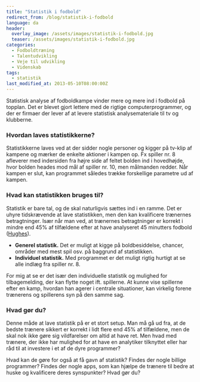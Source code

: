 ```yaml
---
title: "Statistik i fodbold"
redirect_from: /blog/statistik-i-fodbold
language: da
header:
  overlay_image: /assets/images/statistik-i-fodbold.jpg
  teaser: /assets/images/statistik-i-fodbold.jpg
categories:
  - Fodboldtræning
  - Talentudvikling
  - Veje til udvikling
  - Videnskab
tags:
  - statistik
last_modified_at: 2013-05-10T08:00:00Z
---
```


Statistisk analyse af fodboldkampe vinder mere og mere ind i fodbold på topplan. Det er blevet gjort lettere med de rigtige computerprogrammer, og der er firmaer der lever af at levere statistisk analysemateriale til tv og klubberne.

### Hvordan laves statistikkerne?

Statistikkerne laves ved at der sidder nogle personer og kigger på tv-klip af kampene og mærker de enkelte aktioner i kampen op. Fx spiller nr. 8 afleverer med indersiden fra højre side af feltet bolden ind i hovedhøjde, hvor bolden heades mod mål af spiller nr. 10, men målmanden redder. Når kampen er slut, kan programmet således trække forskellige parametre ud af kampen.

### Hvad kan statistikken bruges til?

Statistik er bare tal, og de skal naturligvis sættes ind i en ramme. Det er uhyre tidskrævende at lave statistikken, men den kan kvalificere trænernes betragtninger. Især når man ved, at trænernes betragtninger er korrekt i mindre end 45% af tilfældene efter at have analyseret 45 minutters fodbold ([Hughes](http://www.coachesinfo.com/index.php?option=com_content&view=article&id=305:analysis-to-coaching&catid=91:general-articles&Itemid=170)).

- **Generel statistik.** Det er muligt at kigge på boldbesiddelse, chancer, områder med mest spil osv. på baggrund af statistikken.
- **Individuel statistik.** Med programmet er det muligt rigtig hurtigt at se alle indlæg fra spiller nr. 8.

For mig at se er det især den individuelle statistik og mulighed for tilbagemelding, der kan flytte noget ift. spillerne. At kunne vise spillerne efter en kamp, hvordan han agerer i centrale situationer, kan virkelig forene trænerens og spillerens syn på den samme sag.

### Hvad gør du?

Denne måde at lave statistik på er et stort setup. Man må gå ud fra, at de bedste trænere sikkert er korrekt i lidt flere end 45% af tilfældene, men de skal nok ikke gøre sig vildfarelser om altid at have ret. Men hvad med trænere, der ikke har mulighed for at have en analytiker tilknyttet eller har råd til at investere i et af de dyre programmer?

Hvad kan de gøre for også at få gavn af statistik? Findes der nogle billige programmer? Findes der nogle apps, som kan hjælpe de trænere til bedre at huske og kvalificere deres synspunkter? Hvad gør du?
